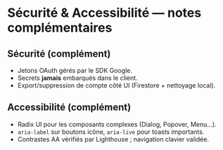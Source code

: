 <!-- docs/SECURITY_A11Y.md -->

# Sécurité & Accessibilité — notes complémentaires

## Sécurité (complément)
- Jetons OAuth gérés par le SDK Google.  
- Secrets **jamais** embarqués dans le client.  
- Export/suppression de compte côté UI (Firestore + nettoyage local).

## Accessibilité (complément)
- Radix UI pour les composants complexes (Dialog, Popover, Menu…).  
- `aria-label` sur boutons icône, `aria-live` pour toasts importants.  
- Contrastes AA vérifiés par Lighthouse ; navigation clavier validée.
